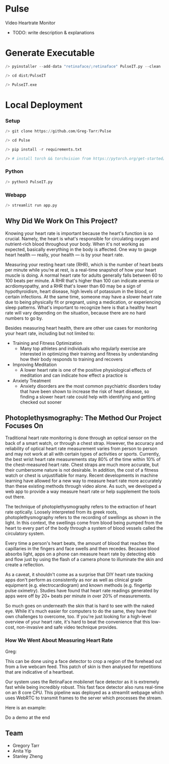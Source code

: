 # Pulse
Video Heartrate Monitor

- TODO: write description & explanations


# Generate Executable
```python
/> pyinstaller --add-data "retinaface/;retinaface" PulseIT.py --clean

/> cd dist/PulseIT

/> PulseIT.exe
```

# Local Deployment

### Setup
```python
/> git clone https://github.com/Greg-Tarr/Pulse

/> cd Pulse

/> pip install -r requirements.txt

/> # install torch && torchvision from https://pytorch.org/get-started/locally/
```

### Python
```python
/> python3 PulseIT.py
```

### Webapp
```python
/> streamlit run app.py
```


## Why Did We Work On This Project?

Knowing your heart rate is important because the heart's function is so crucial. Namely, the heart is what's responsible for circulating oxygen and nutrient-rich blood throughout your body. When it's not working as expected, basically everything in the body is affected. One way to gauge heart health — really, your health — is by your heart rate. 

Measuring your resting heart rate (RHR), which is the number of heart beats per minute while you’re at rest, is a real-time snapshot of how your heart muscle is doing. A normal heart rate for adults generally falls between 60 to 100 beats per minute. A RHR that's higher than 100 can indicate anemia or acrdiomyopathy, and a RHR that's lower than 60 may be a sign of hypothyroidism, heart disease, high levels of potassium in the blood, or certain infections. At the same time, someone may have a slower heart rate due to being physically fit or pregnant, using a medication, or experiencing sleep patterns. What's important to recognize here is that a healthy heart rate will vary depending on the situation, because there are no hard numbers to go by.

Besides measuring heart health, there are other use cases for monitoring your heart rate, including but not limited to:
* Training and Fitness Optimization
  * Many top athletes and individuals who regularly exercise are interested in optimizing their training and fitness by understanding how their body responds to training and recovers
* Improving Meditation
  * A lower heart rate is one of the positive physiological effects of meditation and can indicate how effect a practice is
* Anxiety Treatment
  * Anxiety disorders are the most common psychiatric disorders today that have been shown to increase the risk of heart disease, so finding a slower heart rate could help with identifying and getting checked out sooner 

## Photoplethysmography: The Method Our Project Focuses On

Traditional heart rate monitoring is done through an optical sensor on the back of a smart watch, or through a chest strap. However, the accuracy and reliability of optical heart rate measurement varies from person to person and may not work at all with certain types of activities or sports. Currently, the best wrist heart rate measurements stay 80% of the time within 10% of the chest-measured heart rate. Chest straps are much more accurate, but their cumbersome nature is not desirable. In addition, the cost of a fitness watch or chest is unjustifiable for many. Recent developments in machine learning have allowed for a new way to measure heart rate more accurately than these existing methods through video alone. As such, we developed a web app to provide a way measure heart rate or help supplement the tools out there.

The technique of photoplethysmography refers to the extraction of heart rate optically. Loosely interpreted from its greek roots, photoplethysmography refers to the recording of swellings as shown in the light. In this context, the swellings come from blood being pumped from the heart to every part of the body through a system of blood vessels called the circulatory system.

Every time a person's heart beats, the amount of blood that reaches the capillaries in the fingers and face swells and then recedes. Because blood absorbs light, apps on a phone can measure heart rate by detecting ebb and flow just by using the flash of a camera phone to illuminate the skin and create a reflection.

As a caveat, it shouldn't come as a surprise that DIY heart rate tracking apps don't perform as consistently as nor as well as clinical grade equipment (e.g. electrocardiogram) and known methods (e.g. fingertip pulse oximetry). Studies have found that heart rate readings generated by apps were off by 20+ beats per minute in over 20% of measurements.

So much goes on underneath the skin that is hard to see with the naked eye. While it's much easier for computers to do the same, they have their own challenges to overcome, too.
If you're just looking for a high-level overview of your heart rate, it's hard to beat the convenience that this low-cost, non-invasive and safe video technique provides. 

### How We Went About Measuring Heart Rate


Greg: 

This can be done using a face detector to crop a region of the forehead out from a live webcam feed. This patch of skin is then analysed for repetitions that are indicative of a heartbeat. 

Our system uses the RetinaFace mobilenet face detector as it is extremely fast while being incredibly robust. This fast face detector also runs real-time on an 8 core CPU. This pipeline was deployed as a streamlit webpage which uses WebRTC to transmit frames to the server which processes the stream.

Here is an example:


Do a demo at the end

## Team
* Gregory Tarr
* Anita Yip
* Stanley Zheng
